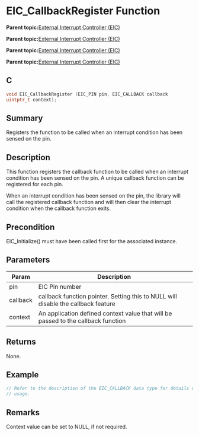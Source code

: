 # EIC\_CallbackRegister Function

**Parent topic:**[External Interrupt Controller \(EIC\)](GUID-39448E4A-BB16-4C96-8928-77A4AC964728.md)

**Parent topic:**[External Interrupt Controller \(EIC\)](GUID-CD1E7DE5-591C-47DF-AA1B-60D83752B93F.md)

**Parent topic:**[External Interrupt Controller \(EIC\)](GUID-0FA8D568-78B0-478D-8936-46B273757F9E.md)

**Parent topic:**[External Interrupt Controller \(EIC\)](GUID-EB8189C1-87AA-4B04-90B3-1853974192C7.md)

## C

```c
void EIC_CallbackRegister (EIC_PIN pin, EIC_CALLBACK callback
uintptr_t context);
```

## Summary

Registers the function to be called when an interrupt condition has been sensed on the pin.

## Description

This function registers the callback function to be called when an interrupt<br />condition has been sensed on the pin. A unique callback function can be<br />registered for each pin.

When an interrupt condition has been sensed on the pin, the library will<br />call the registered callback function and will then clear the interrupt<br />condition when the callback function exits.

## Precondition

EIC\_Initialize\(\) must have been called first for the associated instance.

## Parameters

|Param|Description|
|-----|-----------|
|pin|EIC Pin number|
|callback|callback function pointer. Setting this to NULL will disable the callback feature|
|context|An application defined context value that will be passed to the callback function|

## Returns

None.

## Example

```c
// Refer to the description of the EIC_CALLBACK data type for details on API
// usage.
```

## Remarks

Context value can be set to NULL, if not required.

